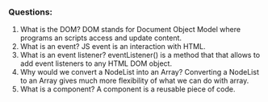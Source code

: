 ### Questions:
1. What is the DOM?
DOM stands for Document Object Model where programs an scripts access and update content.
2. What is an event?
JS event is an interaction with HTML.
3. What is an event listener?
eventListener() is a method that that allows to add event listeners to any HTML DOM object.
4. Why would we convert a NodeList into an Array?
Converting a NodeList to an Array gives much more flexibility of what we can do with array. 
5. What is a component?
A component is a reusable piece of code.
